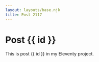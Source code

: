 ```yaml
---
layout: layouts/base.njk
title: Post 2117
---
```


# Post {{ id }}

This is post {{ id }} in my Eleventy project.
